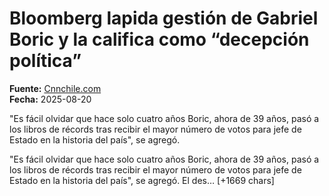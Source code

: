 # Bloomberg lapida gestión de Gabriel Boric y la califica como “decepción política”

**Fuente:** [Cnnchile.com](https://www.cnnchile.com/pais/bloomberg-lapida-gestion-de-gabriel-boric-y-la-califica-como-decepcion-politica_20250820/)  
**Fecha:** 2025-08-20

"Es fácil olvidar que hace solo cuatro años Boric, ahora de 39 años, pasó a los libros de récords tras recibir el mayor número de votos para jefe de Estado en la historia del país", se agregó.

"Es fácil olvidar que hace solo cuatro años Boric, ahora de 39 años, pasó a los libros de récords tras recibir el mayor número de votos para jefe de Estado en la historia del país", se agregó. El des… [+1669 chars]
